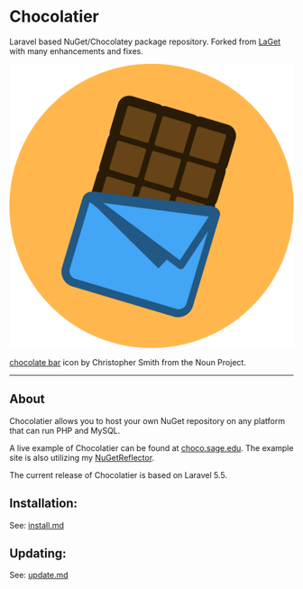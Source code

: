 # Chocolatier

Laravel based NuGet/Chocolatey package repository. Forked from [LaGet](https://github.com/ikkentim/LaGet) with many enhancements and fixes.


<img src="https://raw.githubusercontent.com/MelonSmasher/Chocolatier/master/public/images/logo/logo2x.png" alt="logo" style="width: 512px;"/>


[chocolate bar](https://thenounproject.com/term/chocolate/621397/) icon by Christopher Smith from the Noun Project.

---

## About

Chocolatier allows you to host your own NuGet repository on any platform that can run PHP and MySQL. 

A live example of Chocolatier can be found at [choco.sage.edu](https://choco.sage.edu). The example site is also utilizing my [NuGetReflector](https://github.com/MelonSmasher/NuGetReflector).

The current release of Chocolatier is based on Laravel 5.5.

## Installation:

See: [install.md](docs/install.md)

## Updating:

See: [update.md](docs/update.md)
